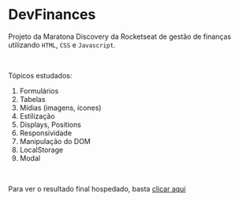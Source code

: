 # DevFinances

Projeto da Maratona Discovery da Rocketseat de gestão de finanças utilizando `HTML`, `CSS` e `Javascript`.

<br>

Tópicos estudados:
1. Formulários
2. Tabelas
3. Mídias (imagens, ícones)
4. Estilização
5. Displays, Positions
6. Responsividade
7. Manipulação do DOM
8. LocalStorage
9. Modal

<br>

Para ver o resultado final hospedado, basta [clicar aqui](https://leonarita.github.io/DevFinances/)


